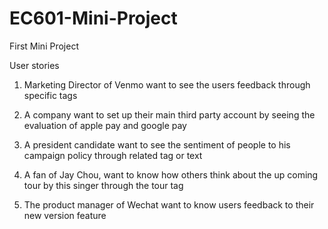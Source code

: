 # EC601-Mini-Project
First Mini Project

User stories

1. Marketing Director of Venmo want to see the users feedback through specific tags

2. A company want to set up their main third party account by seeing the evaluation of apple pay and google pay 

3. A president candidate want to see the sentiment of people to his campaign policy through related tag or text 

4. A fan of Jay Chou, want to know how others think about the up coming tour by this singer through the tour tag

5. The product manager of Wechat want to know users feedback to their new version feature
 
